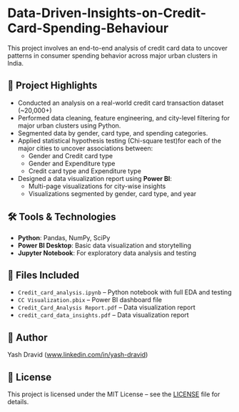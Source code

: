 # Data-Driven-Insights-on-Credit-Card-Spending-Behaviour

This project involves an end-to-end analysis of credit card data to uncover patterns in consumer spending behavior across major urban clusters in India.

## 🧠 Project Highlights

- Conducted an analysis on a real-world credit card transaction dataset (~20,000+)
- Performed data cleaning, feature engineering, and city-level filtering for major urban clusters using Python.
- Segmented data by gender, card type, and spending categories.
- Applied statistical hypothesis testing (Chi-square test)for each of the major cities to uncover associations between:
  - Gender and Credit card type
  - Gender and Expenditure type
  - Credit card type and Expenditure type
- Designed a data visualization report using **Power BI**:
  - Multi-page visualizations for city-wise insights
  - Visualizations segmented by gender, card type, and year

## 🛠 Tools & Technologies

- **Python**: Pandas, NumPy, SciPy
- **Power BI Desktop**: Basic data visualization and storytelling
- **Jupyter Notebook**: For exploratory data analysis and testing

## 📁 Files Included

- `Credit_card_analysis.ipynb` – Python notebook with full EDA and testing
- `CC Visualization.pbix` – Power BI dashboard file
- `Credit_Card_Analysis Report.pdf` – Data visualization report
- `credit_card_data_insights.pdf` – Data visualization report

## 👤 Author

Yash Dravid (www.linkedin.com/in/yash-dravid)

## 📄 License

This project is licensed under the MIT License – see the [LICENSE](LICENSE) file for details.

